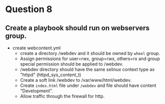 # Question 8

## Create a playbook should run on webservers group.
- create webcontent.yml
  - create a directory /webdev and it should be owned by `wheel` group.
  - Assign permissions for user=rwx, group=rwx, others=rx and group special permission should be applied to /webdev.
  - /webdev directory should have the same selinux context type as "httpd" (httpd_sys_content_t)
  - Create a soft link /webdev to /var/www/html/webdev.
  - Create `index.html` file under `/webdev` and file should have content "Development".
  - Allow traffic through the firewall for http.